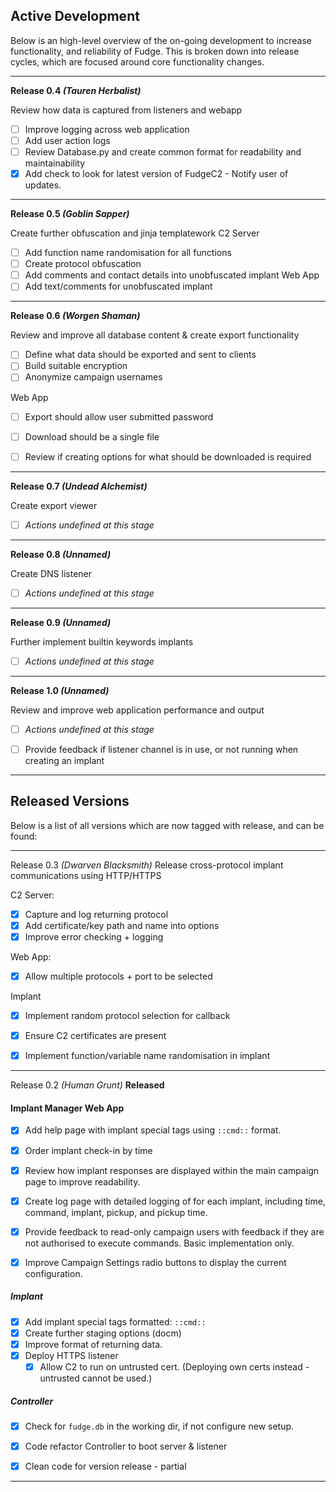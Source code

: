 ## Active Development
Below is an high-level overview of the on-going development to increase functionality, and reliability of Fudge. This is broken down into release cycles, which are focused around core functionality changes.

---
**Release 0.4 _(Tauren Herbalist)_**

Review how data is captured from listeners and webapp
 - [ ] Improve logging across web application
 - [ ] Add user action logs
 - [ ] Review Database.py and create common format for readability and maintainability
 - [X] Add check to look for latest version of FudgeC2 - Notify user of updates.

---
**Release 0.5 _(Goblin Sapper)_**

Create further obfuscation and jinja templatework
 C2 Server
 - [ ] Add function name randomisation for all functions
 - [ ] Create protocol obfuscation
 - [ ] Add comments and contact details into unobfuscated implant
 Web App
 - [ ] Add text/comments for unobfuscated implant

---
**Release 0.6 _(Worgen Shaman)_**

Review and improve all database content & create export functionality
 - [ ] Define what data should be exported and sent to clients
 - [ ] Build suitable encryption
 - [ ] Anonymize campaign usernames
 
Web App
 - [ ] Export should allow user submitted password
 - [ ] Download should be a single file
 - [ ] Review if creating options for what should be downloaded is required
 
 
---
**Release 0.7 _(Undead Alchemist)_**

Create export viewer
 - [ ] _Actions undefined at this stage_

---
**Release 0.8 _(Unnamed)_**

Create DNS listener
- [ ] _Actions undefined at this stage_
 
---
**Release 0.9 _(Unnamed)_**

Further implement builtin keywords implants
- [ ] _Actions undefined at this stage_

---
**Release 1.0 _(Unnamed)_**

Review and improve web application performance and output
- [ ] _Actions undefined at this stage_
- [ ] Provide feedback if listener channel is in use, or not running when creating an implant



---
## Released Versions
Below is a list of all versions which are now tagged with release, and can be found:

---
Release 0.3 _(Dwarven Blacksmith)_
Release cross-protocol implant communications using HTTP/HTTPS

C2 Server:
 - [x] Capture and log returning protocol
 - [x] Add certificate/key path and name into options
 - [x] Improve error checking + logging
 
Web App:
 - [x] Allow multiple protocols + port to be selected
 
Implant 
 - [x] Implement random protocol selection for callback
 - [x] Ensure C2 certificates are present
 - [x] Implement function/variable name randomisation in implant
 

---
Release 0.2 _(Human Grunt)_ **Released**
#### Implant Manager Web App
- [x] Add help page with implant special tags using `::cmd::` format.
- [x] Order implant check-in by time
- [x] Review how implant responses are displayed within the main campaign page to improve readability.
- [x] Create log page with detailed logging of for each implant, including time, command, implant, pickup, and pickup time.
- [x] Provide feedback to read-only campaign users with feedback if they are not authorised to execute commands. Basic implementation only.
- [x] Improve Campaign Settings radio buttons to display the current configuration.


##### Implant


- [x] Add implant special tags formatted: `::cmd::`
- [x] Create further staging options (docm)
- [x] Improve format of returning data.
- [x] Deploy HTTPS listener
    - [x] Allow C2 to run on untrusted cert. (Deploying own certs instead - untrusted cannot be used.)

##### Controller
- [x] Check for `fudge.db` in the working dir, if not configure new setup. 
- [x] Code refactor Controller to boot server & listener 
- [x] Clean code for version release - partial

 
 ---